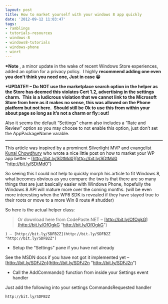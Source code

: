 ```yaml
---
layout: post
title: How to market yourself with your windows 8 app quickly
date: '2012-09-12 11:03:47'
tags:
- ramblings
- tutorials-resources
- windows-8
- windows8-tutorials
- windows-phone
- winrt
---
```


 **\*Note** , a minor update in the wake of recent Windows Store experiences, added an option for a privacy policy. &nbsp;I highly **recommend adding one even you don’t think you need one, Just in case 😀**

**\*UPDATE!! – Do NOT use the marketplace search option in the helper as the Store has deemed this violates Cert 1.2, advertising in the settings charm.&nbsp; This is a ludicrous violation that we cannot link to the Microsoft Store from here as it makes no sense, this was allowed on the Phone platform but not here.&nbsp; Should still be Ok to use this from within your about page so long as it’s not a charm or fly=out!**

Also it seems the default “Settings” charm also includes a “Rate and Review” option so you may choose to not enable this option, just don’t set the AppPackageName varable.

* * *

This article was inspired by a prominent Silverlight MVP and evangelist [Kunal Chowdhury](http://bit.ly/SDtMd0) who wrote a nice little post on how to market your WP app better – [http://bit.ly/SDtMd0](http://bit.ly/SDtMd0 "http://bit.ly/SDtMd0")

So seeing this I could not help to quickly morph his article to fit Windows 8, what becomes obvious as you compare the two is that there are so many things that are just basically easier with Windows Phone, hopefully the Windows 8 API will mature more over the coming months. (will be even more interesting when the WP8 SDK is revealed if they have stayed true to their roots or move to a more Win 8 route # shudder)

So here is the actual helper class:

> Or download here from CodePaste.NET – [http://bit.ly/OfOgkG](http://bit.ly/OfOgkG "http://bit.ly/OfOgkG")

    
    
        
    
    ) – [http://bit.ly/SDFB2Z](http://bit.ly/SDFB2Z "http://bit.ly/SDFB2Z")

- Setup the “Settings” pane if you have not already

See the MSDN docs if you have not got it implemented yet – [http://bit.ly/SDFJ2n](http://bit.ly/SDFJ2n "http://bit.ly/SDFJ2n")

- Call the AddCommands() function from inside your Settings event handler

Just add the following into your settings CommandsRequested handler

    http://bit.ly/SDFB2Z

